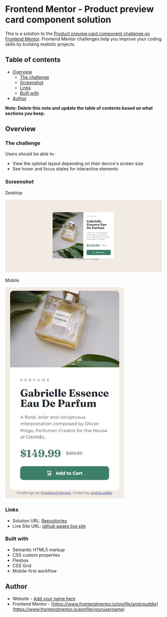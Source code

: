 # Frontend Mentor - Product preview card component solution

This is a solution to the [Product preview card component challenge on Frontend Mentor](https://www.frontendmentor.io/challenges/product-preview-card-component-GO7UmttRfa). Frontend Mentor challenges help you improve your coding skills by building realistic projects.

## Table of contents

- [Overview](#overview)
  - [The challenge](#the-challenge)
  - [Screenshot](#screenshot)
  - [Links](#links)
  - [Built with](#built-with)
- [Author](#author)

**Note: Delete this note and update the table of contents based on what sections you keep.**

## Overview

### The challenge

Users should be able to:

- View the optimal layout depending on their device's screen size
- See hover and focus states for interactive elements

### Screenshot

Desktop

![](https://raw.githubusercontent.com/andypuddle/product-preview-card-component-main/master/images/screenshot.JPG)

Mobile

![](https://raw.githubusercontent.com/andypuddle/product-preview-card-component-main/master/images/mobile-screenshot.JPG)

### Links

- Solution URL: [Repositories](https://github.com/andypuddle/product-preview-card-component-main)
- Live Site URL: [github pages live site](https://andypuddle.github.io/product-preview-card-component-main/)

### Built with

- Semantic HTML5 markup
- CSS custom properties
- Flexbox
- CSS Grid
- Mobile-first workflow

## Author

- Website - [Add your name here](https://www.your-site.com)
- Frontend Mentor - [https://www.frontendmentor.io/profile/andypuddle](https://www.frontendmentor.io/profile/yourusername)
